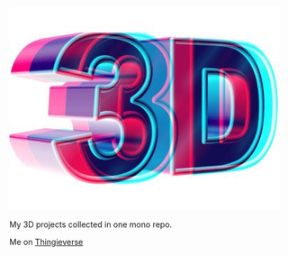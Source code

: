 ![3D](3d.jpg)

My 3D projects collected in one mono repo.

Me on [Thingieverse](https://www.thingiverse.com/ashpool/about)
